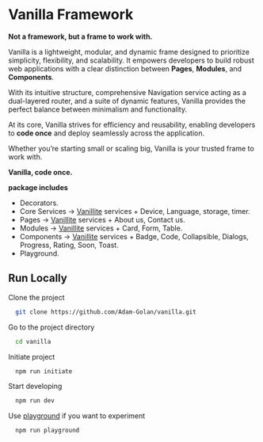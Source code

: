# Vanilla Framework

**Not a framework, but a frame to work with.**

Vanilla is a lightweight, modular, and dynamic frame designed to prioritize simplicity, flexibility, and scalability. It empowers developers to build robust web applications with a clear distinction between **Pages**, **Modules**, and **Components**.

With its intuitive structure, comprehensive Navigation service acting as a dual-layered router, and a suite of dynamic features, Vanilla provides the perfect balance between minimalism and functionality.

At its core, Vanilla strives for efficiency and reusability, enabling developers to **code once** and deploy seamlessly across the application.

Whether you’re starting small or scaling big, Vanilla is your trusted frame to work with.

**Vanilla, code once.**

**package includes**
- Decorators.
- Core Services -> [Vanillite](https://github.com/Adam-Golan/vanillite/blob/main/README.md) services + Device, Language, storage, timer.
- Pages -> [Vanillite](https://github.com/Adam-Golan/vanillite/blob/main/README.md) services + About us, Contact us.
- Modules -> [Vanillite](https://github.com/Adam-Golan/vanillite/blob/main/README.md) services + Card, Form, Table.
- Components -> [Vanillite](https://github.com/Adam-Golan/vanillite/blob/main/README.md) services + Badge, Code, Collapsible, Dialogs, Progress, Rating, Soon, Toast.
- Playground.

## Run Locally

Clone the project
```bash
  git clone https://github.com/Adam-Golan/vanilla.git
```

Go to the project directory
```bash
  cd vanilla
```

Initiate project
```bash
  npm run initiate
```

Start developing
```bash
  npm run dev
```

Use [playground](./src/playground.ts) if you want to experiment
```bash
  npm run playground
```